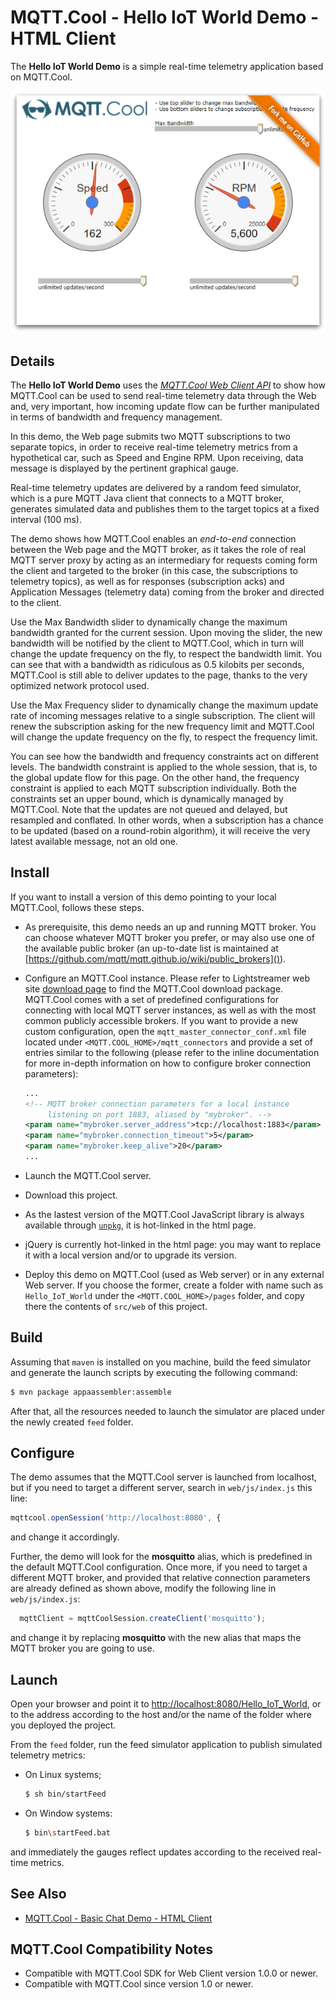 # MQTT.Cool - Hello IoT World Demo - HTML Client

The **Hello IoT World Demo** is a simple real-time telemetry application based
on MQTT.Cool.

![screenshot](screen-large.png)

## Details

The **Hello IoT World Demo** uses the
*[MQTT.Cool Web Client API](http://www.lightstreamer.com/api/mqtt.cool-web-client/latest/)*
to show how MQTT.Cool can be used to send real-time telemetry data through the
Web and, very important, how incoming update flow can be further manipulated in
terms of bandwidth and frequency management.

In this demo, the Web page submits two MQTT subscriptions to two separate
topics, in order to receive real-time telemetry metrics from a hypothetical car,
such as Speed and Engine RPM. Upon receiving, data message is displayed by the
pertinent graphical gauge.

Real-time telemetry updates are delivered by a random feed simulator, which is a
pure MQTT Java client that connects to a MQTT broker, generates simulated
data and publishes them to the target topics at a fixed interval (100 ms).

The demo shows how MQTT.Cool enables an *end-to-end* connection between the Web
page and the MQTT broker, as it takes the role of real MQTT server proxy by
acting as an intermediary for requests coming form the client and targeted to
the broker (in this case, the subscriptions to telemetry topics), as well as
for responses (subscription acks) and Application Messages (telemetry data)
coming from the broker and directed to the client.

Use the Max Bandwidth slider to dynamically change the maximum bandwidth granted
for the current session. Upon moving the slider, the new bandwidth will be
notified by the client to MQTT.Cool, which in turn will change the update
frequency on the fly, to respect the bandwidth limit. You can see that with a
bandwidth as ridiculous as 0.5 kilobits per seconds, MQTT.Cool is still able to
deliver updates to the page, thanks to the very optimized network protocol used.

Use the Max Frequency slider to dynamically change the maximum update rate of
incoming messages relative to a single subscription. The client will renew the
subscription asking for the new frequency limit and MQTT.Cool will change the
update frequency on the fly, to respect the frequency limit.

You can see how the bandwidth and frequency constraints act on different levels.
The bandwidth constraint is applied to the whole session, that is, to the global
update flow for this page. On the other hand, the frequency constraint is
applied to each MQTT subscription individually. Both the constraints set an
upper bound, which is dynamically managed by MQTT.Cool. Note that the updates
are not queued and delayed, but resampled and conflated. In other words, when a
subscription has a chance to be updated (based on a round-robin algorithm), it
will receive the very latest available message, not an old one.

## Install

If you want to install a version of this demo pointing to your local MQTT.Cool,
follows these steps.

* As prerequisite, this demo needs an up and running MQTT broker. You can choose
whatever MQTT broker you prefer, or may also use one of the available public
broker (an up-to-date list is maintained at
[https://github.com/mqtt/mqtt.github.io/wiki/public_brokers]()).
* Configure an MQTT.Cool instance. Please refer to Lightstreamer web site
[download page](http://download.lightstreamer.com/) to find the MQTT.Cool
download package. MQTT.Cool comes with a set of predefined configurations for
connecting with local MQTT server instances, as well as with the most common
publicly accessible brokers. If you want to provide a new custom configuration,
open the `mqtt_master_connector_conf.xml` file located under
`<MQTT.COOL_HOME>/mqtt_connectors` and provide a set of entries similar to the
following (please refer to the inline documentation for more in-depth
information on how to configure broker connection parameters):

  ```xml
  ...
  <!-- MQTT broker connection parameters for a local instance
       listening on port 1883, aliased by "mybroker". -->
  <param name="mybroker.server_address">tcp://localhost:1883</param>
  <param name="mybroker.connection_timeout">5</param>
  <param name="mybroker.keep_alive">20</param>
  ...
  ```

* Launch the MQTT.Cool server.
* Download this project.
* As the lastest version of the MQTT.Cool JavaScript library is always available
through [`unpkg`](https://unpkg.com/#/), it is hot-linked in the html page.
* jQuery is currently hot-linked in the html page: you may want to replace it
with a local version and/or to upgrade its version.
* Deploy this demo on MQTT.Cool (used as Web server) or in any external Web
server. If you choose the former, create a folder with name such as
`Hello_IoT_World` under the `<MQTT.COOL_HOME>/pages` folder, and copy there the
contents of `src/web` of this project.

## Build

Assuming that `maven` is installed on you machine, build the feed simulator and
generate the launch scripts by executing the following command:

```sh
$ mvn package appaassembler:assemble
```

After that, all the resources needed to launch the simulator are placed under
the newly created `feed` folder.

## Configure

The demo assumes that the MQTT.Cool server is launched from localhost, but if
you need to target a different server, search in `web/js/index.js` this line:

```js
mqttcool.openSession('http://localhost:8080', {
```

and change it accordingly.

Further, the demo will look for the **mosquitto** alias, which is predefined in
the default MQTT.Cool configuration. Once more, if you need to target a
different MQTT broker, and provided that relative connection parameters are
already defined as shown above, modify the following line in `web/js/index.js`:

```js
  mqttClient = mqttCoolSession.createClient('mosquitto');
```

and change it by replacing **mosquitto** with the new alias that maps the MQTT
broker you are going to use.

## Launch

Open your browser and point it to [http://localhost:8080/Hello_IoT_World](), or
to the address according to the host and/or the name of the folder where you
deployed the project.

From the `feed` folder, run the feed simulator application to publish simulated
telemetry metrics:

* On Linux systems;

  ```sh
  $ sh bin/startFeed
  ```

* On Window systems:

  ```sh
  $ bin\startFeed.bat
  ```

and immediately the gauges reflect updates according to the received real-time
metrics.

## See Also

<!-- START RELATED_ENTRIES -->

* [MQTT.Cool - Basic Chat Demo - HTML Client](https://github.com/MQTTCool/MQTT.Cool-example-Chat-client-javascript)

## MQTT.Cool Compatibility Notes

* Compatible with MQTT.Cool SDK for Web Client version 1.0.0 or newer.
* Compatible with MQTT.Cool since version 1.0 or newer.

